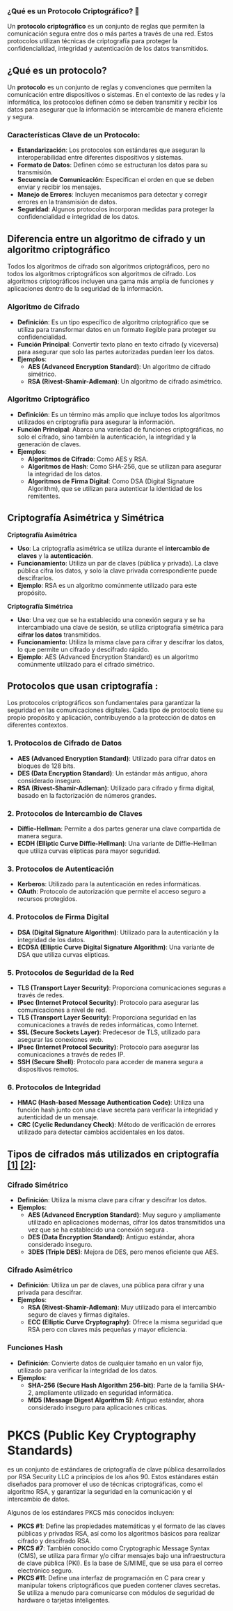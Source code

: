 

 ### ¿Qué es un Protocolo Criptográfico? 🔐
 Un **protocolo criptográfico** es un conjunto de reglas que permiten la comunicación segura entre dos o más partes a través de una red. Estos protocolos utilizan técnicas de criptografía para proteger la confidencialidad, integridad y autenticación de los datos transmitidos.


## ¿Qué es un protocolo?
Un **protocolo** es un conjunto de reglas y convenciones que permiten la comunicación entre dispositivos o sistemas. En el contexto de las redes y la informática, los protocolos definen cómo se deben transmitir y recibir los datos para asegurar que la información se intercambie de manera eficiente y segura.

### Características Clave de un Protocolo:
- **Estandarización**: Los protocolos son estándares que aseguran la interoperabilidad entre diferentes dispositivos y sistemas.
- **Formato de Datos**: Definen cómo se estructuran los datos para su transmisión.
- **Secuencia de Comunicación**: Especifican el orden en que se deben enviar y recibir los mensajes.
- **Manejo de Errores**: Incluyen mecanismos para detectar y corregir errores en la transmisión de datos.
- **Seguridad**: Algunos protocolos incorporan medidas para proteger la confidencialidad e integridad de los datos.


## Diferencia entre un **algoritmo de cifrado** y un **algoritmo criptográfico** 
Todos los algoritmos de cifrado son algoritmos criptográficos, pero no todos los algoritmos criptográficos son algoritmos de cifrado. Los algoritmos criptográficos incluyen una gama más amplia de funciones y aplicaciones dentro de la seguridad de la información.
 
### Algoritmo de Cifrado
- **Definición**: Es un tipo específico de algoritmo criptográfico que se utiliza para transformar datos en un formato ilegible para proteger su confidencialidad.
- **Función Principal**: Convertir texto plano en texto cifrado (y viceversa) para asegurar que solo las partes autorizadas puedan leer los datos.
- **Ejemplos**: 
  - **AES (Advanced Encryption Standard)**: Un algoritmo de cifrado simétrico.
  - **RSA (Rivest-Shamir-Adleman)**: Un algoritmo de cifrado asimétrico.

### Algoritmo Criptográfico
- **Definición**: Es un término más amplio que incluye todos los algoritmos utilizados en criptografía para asegurar la información.
- **Función Principal**: Abarca una variedad de funciones criptográficas, no solo el cifrado, sino también la autenticación, la integridad y la generación de claves.
- **Ejemplos**:
  - **Algoritmos de Cifrado**: Como AES y RSA.
  - **Algoritmos de Hash**: Como SHA-256, que se utilizan para asegurar la integridad de los datos.
  - **Algoritmos de Firma Digital**: Como DSA (Digital Signature Algorithm), que se utilizan para autenticar la identidad de los remitentes.

 

## Criptografía Asimétrica y Simétrica

**Criptografía Asimétrica**

- **Uso**: La criptografía asimétrica se utiliza durante el **intercambio de claves** y la **autenticación**.
- **Funcionamiento**: Utiliza un par de claves (pública y privada). La clave pública cifra los datos, y solo la clave privada correspondiente puede descifrarlos.
- **Ejemplo**: RSA es un algoritmo comúnmente utilizado para este propósito.

**Criptografía Simétrica**

- **Uso**: Una vez que se ha establecido una conexión segura y se ha intercambiado una clave de sesión, se utiliza criptografía simétrica para **cifrar los datos** transmitidos.
- **Funcionamiento**: Utiliza la misma clave para cifrar y descifrar los datos, lo que permite un cifrado y descifrado rápido.
- **Ejemplo**: AES (Advanced Encryption Standard) es un algoritmo comúnmente utilizado para el cifrado simétrico.


 
## Protocolos que usan  criptografía :
Los protocolos criptográficos son fundamentales para garantizar la seguridad en las comunicaciones digitales. Cada tipo de protocolo tiene su propio propósito y aplicación, contribuyendo a la protección de datos en diferentes contextos.

### 1. **Protocolos de Cifrado de Datos**

- **AES (Advanced Encryption Standard)**: Utilizado para cifrar datos en bloques de 128 bits.
- **DES (Data Encryption Standard)**: Un estándar más antiguo, ahora considerado inseguro.
- **RSA (Rivest-Shamir-Adleman)**: Utilizado para cifrado y firma digital, basado en la factorización de números grandes.

### 2. **Protocolos de Intercambio de Claves**

- **Diffie-Hellman**: Permite a dos partes generar una clave compartida de manera segura.
- **ECDH (Elliptic Curve Diffie-Hellman)**: Una variante de Diffie-Hellman que utiliza curvas elípticas para mayor seguridad.

### 3. **Protocolos de Autenticación**

- **Kerberos**: Utilizado para la autenticación en redes informáticas.
- **OAuth**: Protocolo de autorización que permite el acceso seguro a recursos protegidos.

### 4. **Protocolos de Firma Digital**

- **DSA (Digital Signature Algorithm)**: Utilizado para la autenticación y la integridad de los datos.
- **ECDSA (Elliptic Curve Digital Signature Algorithm)**: Una variante de DSA que utiliza curvas elípticas.

### 5. **Protocolos de Seguridad de la Red**

- **TLS (Transport Layer Security)**: Proporciona comunicaciones seguras a través de redes.
- **IPsec (Internet Protocol Security)**: Protocolo para asegurar las comunicaciones a nivel de red.
- **TLS (Transport Layer Security)**: Proporciona seguridad en las comunicaciones a través de redes informáticas, como Internet.
- **SSL (Secure Sockets Layer)**: Predecesor de TLS, utilizado para asegurar las conexiones web.
- **IPsec (Internet Protocol Security)**: Protocolo para asegurar las comunicaciones a través de redes IP.
- **SSH (Secure Shell)**: Protocolo para acceder de manera segura a dispositivos remotos.

### 6. **Protocolos de Integridad**
   - **HMAC (Hash-based Message Authentication Code)**: Utiliza una función hash junto con una clave secreta para verificar la integridad y autenticidad de un mensaje.
   - **CRC (Cyclic Redundancy Check)**: Método de verificación de errores utilizado para detectar cambios accidentales en los datos.


 
## **Tipos de cifrados más utilizados en criptografía**  [[1]](https://www.ibm.com/mx-es/think/topics/cryptography-types) [[2]](https://www.sealpath.com/es/blog/tipos-de-cifrado-guia/):
 

### Cifrado Simétrico
- **Definición**: Utiliza la misma clave para cifrar y descifrar los datos.
- **Ejemplos**:
  - **AES (Advanced Encryption Standard)**: Muy seguro y ampliamente utilizado en aplicaciones modernas, cifrar los datos transmitidos una vez que se ha establecido una conexión segura .
  - **DES (Data Encryption Standard)**: Antiguo estándar, ahora considerado inseguro.
  - **3DES (Triple DES)**: Mejora de DES, pero menos eficiente que AES.

### Cifrado Asimétrico
- **Definición**: Utiliza un par de claves, una pública para cifrar y una privada para descifrar.
- **Ejemplos**:
  - **RSA (Rivest-Shamir-Adleman)**: Muy utilizado para el intercambio seguro de claves y firmas digitales.
  - **ECC (Elliptic Curve Cryptography)**: Ofrece la misma seguridad que RSA pero con claves más pequeñas y mayor eficiencia.

### Funciones Hash
- **Definición**: Convierte datos de cualquier tamaño en un valor fijo, utilizado para verificar la integridad de los datos.
- **Ejemplos**:
  - **SHA-256 (Secure Hash Algorithm 256-bit)**: Parte de la familia SHA-2, ampliamente utilizado en seguridad informática.
  - **MD5 (Message Digest Algorithm 5)**: Antiguo estándar, ahora considerado inseguro para aplicaciones críticas.

 



# PKCS (Public Key Cryptography Standards)
es un conjunto de estándares de criptografía de clave pública desarrollados por RSA Security LLC a principios de los años 90. Estos estándares están diseñados para promover el uso de técnicas criptográficas, como el algoritmo RSA, y garantizar la seguridad en la comunicación y el intercambio de datos.

Algunos de los estándares PKCS más conocidos incluyen:

- **PKCS #1**: Define las propiedades matemáticas y el formato de las claves públicas y privadas RSA, así como los algoritmos básicos para realizar cifrado y descifrado RSA.
- **PKCS #7**: También conocido como Cryptographic Message Syntax (CMS), se utiliza para firmar y/o cifrar mensajes bajo una infraestructura de clave pública (PKI). Es la base de S/MIME, que se usa para el correo electrónico seguro.
- **PKCS #11**: Define una interfaz de programación en C para crear y manipular tokens criptográficos que pueden contener claves secretas. Se utiliza a menudo para comunicarse con módulos de seguridad de hardware o tarjetas inteligentes.
 
 


